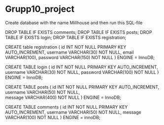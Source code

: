 # Grupp10_project
Create database with the name Millhouse and then run this SQL-file

DROP TABLE IF EXISTS comments; 
DROP TABLE IF EXISTS posts; 
DROP TABLE IF EXISTS login; 
DROP TABLE IF EXISTS registration; 

CREATE table registration ( 
    id INT NOT NULL PRIMARY KEY AUTO_INCREMENT, 
    username VARCHAR(30) NOT NULL, 
    email VARCHAR(100), 
    password VARCHAR(150) NOT NULL
    ) 
    ENGINE = InnoDB; 
    
CREATE TABLE login (
    id INT NOT NULL PRIMARY KEY AUTO_INCREMENT, 
    username VARCHAR(30) NOT NULL, 
    password VARCHAR(100) NOT NULL
    ) 
    ENGINE = InnoDB;
    
CREATE TABLE posts (
    id INT NOT NULL PRIMARY KEY AUTO_INCREMENT,
    username VARCHAR(50) NOT NULL,  
    message VARCHAR(400) NOT NULL
    ) 
    ENGINE = InnoDB; 
    
CREATE TABLE comments (
    id INT NOT NULL PRIMARY KEY AUTO_INCREMENT,
    username VARCHAR(50) NOT NULL,
    message VARCHAR(100) NOT NULL
    ) 
    ENGINE = innoDB; 
    
    